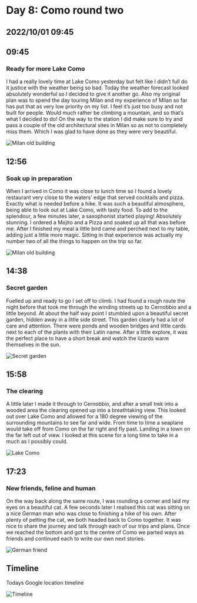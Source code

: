 # Day 8: Como round two
## 2022/10/01 09:45

## 09:45
### Ready for more Lake Como

I had a really lovely time at Lake Como yesterday but felt like I didn’t full do it justice with the weather being so bad. Today the weather forecast looked absolutely wonderful so I decided to give it another go. Also my original plan was to spend the day touring Milan and my experience of Milan so far has put that as very low priority on my list. I feel it’s just too busy and not built for people. Would much rather be climbing a mountain, and so that’s what I decided to do! On the way to the station I did make sure to try and pass a couple of the old architectural sites in Milan so as not to completely miss them. Which I was glad to have done as they were very beautiful. 

![Milan old building](https://raw.githubusercontent.com/benknight135/thirty-knights/main/api/data/posts/day8/milan-old.jpeg)

## 12:56
### Soak up in preparation

When I arrived in Como it was close to lunch time so I found a lovely restaurant very close to the waters’ edge that served cocktails and pizza. Exactly what is needed before a hike. It was such a beautiful atmosphere, being able to look out at Lake Como, with tasty food. To add to the splendour, a few minutes later, a saxophonist started playing! Absolutely stunning. I ordered a Mojito and a Pizza and soaked up all that was before me. After I finished my meal a little bird came and perched next to my table, adding just a little more magic. Sitting in that experience was actually my number two of all the things to happen on the trip so far. 

![Milan old building](https://raw.githubusercontent.com/benknight135/thirty-knights/main/api/data/posts/day8/restaurant.jpeg)

## 14:38
### Secret garden

Fuelled up and ready to go I set off to climb. I had found a rough route the night before that took me through the winding streets up to Cernobbio and a little beyond. At about the half way point I stumbled upon a beautiful secret garden, hidden away in a little side street. This garden clearly had a lot of care and attention. There were ponds and wooden bridges and little cards next to each of the plants with their Latin name. After a little explore, it was the perfect place to have a short break and watch the lizards warm themselves in the sun.

![Secret garden](https://raw.githubusercontent.com/benknight135/thirty-knights/main/api/data/posts/day8/secret-garden.jpeg)

## 15:58
### The clearing

A little later I made it through to Cernobbio, and after a small trek into a wooded area the clearing opened up into a breathtaking view. This looked out over Lake Como and allowed for a 180 degree viewing of the surrounding mountains to see far and wide. From time to time a seaplane would take off from Como on the far right and fly past. Landing in a town on the far left out of view. I looked at this scene for a long time to take in a much as I possibly could. 

![Lake Como](https://raw.githubusercontent.com/benknight135/thirty-knights/main/api/data/posts/day8/lake-como.jpeg)

## 17:23
### New friends, feline and human

On the way back along the same route, I was rounding a corner and laid my eyes on a beautiful cat. A few seconds later I realised this cat was sitting on a nice German man who was close to finishing a hike of his own. After plenty of petting the cat, we both headed back to Como together. It was nice to share the journey and talk through each of our trips and plans. Once we reached the bottom and got to the centre of Como we parted ways as friends and continued each to write our own next stories.

![German friend](https://raw.githubusercontent.com/benknight135/thirty-knights/main/api/data/posts/day8/german-friend.jpeg)

## Timeline
Todays Google location timeline

![Timeline](https://raw.githubusercontent.com/benknight135/thirty-knights/main/api/data/posts/day8/timeline.jpeg)
